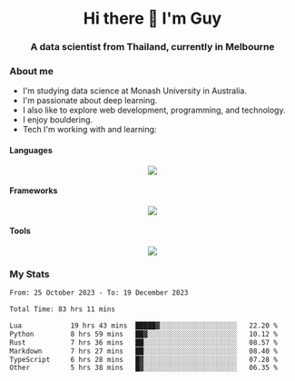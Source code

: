 <h1 align="center">Hi there 👋 I'm Guy</h1>
<h3 align="center">A data scientist from Thailand, currently in Melbourne</h3>

### About me

- I'm studying data science at Monash University in Australia.
- I'm passionate about deep learning.
- I also like to explore web development, programming, and technology.
- I enjoy bouldering.
- Tech I'm working with and learning:

#### Languages

<div align="center">
    <img src="https://skillicons.dev/icons?i=py,ts,js,html,css,rust" />
</div>

#### Frameworks

<div align="center">
    <img src="https://skillicons.dev/icons?i=pytorch,tensorflow,fastapi,react" /><br>
</div>

#### Tools

<div align="center">
    <img src="https://skillicons.dev/icons?i=postgres,redis,docker" /><br>
</div>

### My Stats

<!--START_SECTION:waka-->

```txt
From: 25 October 2023 - To: 19 December 2023

Total Time: 83 hrs 11 mins

Lua            19 hrs 43 mins  █████▓░░░░░░░░░░░░░░░░░░░   22.20 %
Python         8 hrs 59 mins   ██▓░░░░░░░░░░░░░░░░░░░░░░   10.12 %
Rust           7 hrs 36 mins   ██░░░░░░░░░░░░░░░░░░░░░░░   08.57 %
Markdown       7 hrs 27 mins   ██░░░░░░░░░░░░░░░░░░░░░░░   08.40 %
TypeScript     6 hrs 28 mins   █▓░░░░░░░░░░░░░░░░░░░░░░░   07.28 %
Other          5 hrs 38 mins   █▓░░░░░░░░░░░░░░░░░░░░░░░   06.35 %
```

<!--END_SECTION:waka-->
